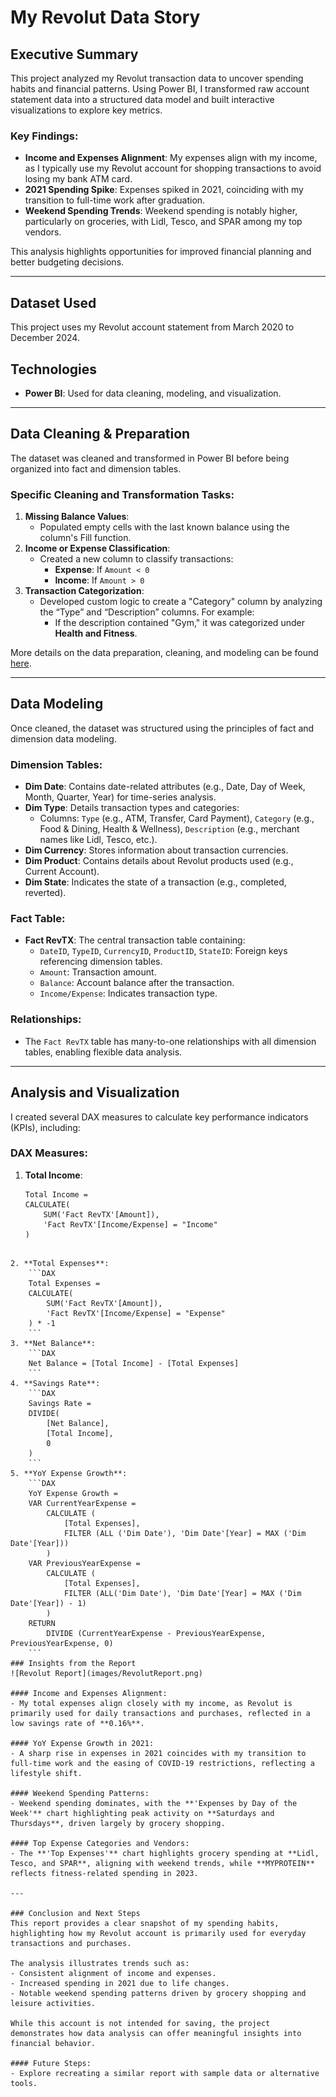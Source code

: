 # My Revolut Data Story

## Executive Summary
This project analyzed my Revolut transaction data to uncover spending habits and financial patterns. Using Power BI, I transformed raw account statement data into a structured data model and built interactive visualizations to explore key metrics.

### Key Findings:
- **Income and Expenses Alignment**: My expenses align with my income, as I typically use my Revolut account for shopping transactions to avoid losing my bank ATM card.
- **2021 Spending Spike**: Expenses spiked in 2021, coinciding with my transition to full-time work after graduation.
- **Weekend Spending Trends**: Weekend spending is notably higher, particularly on groceries, with Lidl, Tesco, and SPAR among my top vendors.

This analysis highlights opportunities for improved financial planning and better budgeting decisions.

---

## Dataset Used
This project uses my Revolut account statement from March 2020 to December 2024.

## Technologies
- **Power BI**: Used for data cleaning, modeling, and visualization.

---

## Data Cleaning & Preparation
The dataset was cleaned and transformed in Power BI before being organized into fact and dimension tables.

### Specific Cleaning and Transformation Tasks:
1. **Missing Balance Values**:
   - Populated empty cells with the last known balance using the column's Fill function.
2. **Income or Expense Classification**:
   - Created a new column to classify transactions:
     - **Expense**: If `Amount < 0`
     - **Income**: If `Amount > 0`
3. **Transaction Categorization**:
   - Developed custom logic to create a "Category" column by analyzing the “Type” and “Description” columns. For example:
     - If the description contained "Gym," it was categorized under **Health and Fitness**.

More details on the data preparation, cleaning, and modeling can be found [here](DataPreparationCleaning.md).

---

## Data Modeling
Once cleaned, the dataset was structured using the principles of fact and dimension data modeling.

### Dimension Tables:
- **Dim Date**: Contains date-related attributes (e.g., Date, Day of Week, Month, Quarter, Year) for time-series analysis.
- **Dim Type**: Details transaction types and categories:
  - Columns: `Type` (e.g., ATM, Transfer, Card Payment), `Category` (e.g., Food & Dining, Health & Wellness), `Description` (e.g., merchant names like Lidl, Tesco, etc.).
- **Dim Currency**: Stores information about transaction currencies.
- **Dim Product**: Contains details about Revolut products used (e.g., Current Account).
- **Dim State**: Indicates the state of a transaction (e.g., completed, reverted).

### Fact Table:
- **Fact RevTX**: The central transaction table containing:
  - `DateID`, `TypeID`, `CurrencyID`, `ProductID`, `StateID`: Foreign keys referencing dimension tables.
  - `Amount`: Transaction amount.
  - `Balance`: Account balance after the transaction.
  - `Income/Expense`: Indicates transaction type.

### Relationships:
- The `Fact RevTX` table has many-to-one relationships with all dimension tables, enabling flexible data analysis.

---

## Analysis and Visualization
I created several DAX measures to calculate key performance indicators (KPIs), including:

### DAX Measures:
1. **Total Income**:
   ```DAX
   Total Income =
   CALCULATE(
       SUM('Fact RevTX'[Amount]),
       'Fact RevTX'[Income/Expense] = "Income"
   )
```

2. **Total Expenses**:
	```DAX
	Total Expenses =
	CALCULATE(
	    SUM('Fact RevTX'[Amount]),
	    'Fact RevTX'[Income/Expense] = "Expense"
	) * -1
	```
3. **Net Balance**:
	```DAX
	Net Balance = [Total Income] - [Total Expenses]
	```
4. **Savings Rate**:
	```DAX
	Savings Rate =
	DIVIDE(
	    [Net Balance],
	    [Total Income],
	    0
	)
	```
5. **YoY Expense Growth**:
	```DAX
	YoY Expense Growth =
	VAR CurrentYearExpense =
	    CALCULATE (
	        [Total Expenses],
	        FILTER (ALL ('Dim Date'), 'Dim Date'[Year] = MAX ('Dim Date'[Year]))
	    )
	VAR PreviousYearExpense =
	    CALCULATE (
	        [Total Expenses],
	        FILTER (ALL('Dim Date'), 'Dim Date'[Year] = MAX ('Dim Date'[Year]) - 1)
	    )
	RETURN
	    DIVIDE (CurrentYearExpense - PreviousYearExpense, PreviousYearExpense, 0)
	```
### Insights from the Report
![Revolut Report](images/RevolutReport.png)

#### Income and Expenses Alignment:
- My total expenses align closely with my income, as Revolut is primarily used for daily transactions and purchases, reflected in a low savings rate of **0.16%**.

#### YoY Expense Growth in 2021:
- A sharp rise in expenses in 2021 coincides with my transition to full-time work and the easing of COVID-19 restrictions, reflecting a lifestyle shift.

#### Weekend Spending Patterns:
- Weekend spending dominates, with the **'Expenses by Day of the Week'** chart highlighting peak activity on **Saturdays and Thursdays**, driven largely by grocery shopping.

#### Top Expense Categories and Vendors:
- The **'Top Expenses'** chart highlights grocery spending at **Lidl, Tesco, and SPAR**, aligning with weekend trends, while **MYPROTEIN** reflects fitness-related spending in 2023.

---

### Conclusion and Next Steps
This report provides a clear snapshot of my spending habits, highlighting how my Revolut account is primarily used for everyday transactions and purchases. 

The analysis illustrates trends such as:
- Consistent alignment of income and expenses.
- Increased spending in 2021 due to life changes.
- Notable weekend spending patterns driven by grocery shopping and leisure activities.

While this account is not intended for saving, the project demonstrates how data analysis can offer meaningful insights into financial behavior.

#### Future Steps:
- Explore recreating a similar report with sample data or alternative tools.

